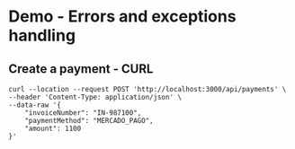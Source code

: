 # Demo - Errors and exceptions handling

## Create a payment - CURL

```shell
curl --location --request POST 'http://localhost:3000/api/payments' \
--header 'Content-Type: application/json' \
--data-raw '{
    "invoiceNumber": "IN-987100",
    "paymentMethod": "MERCADO_PAGO",
    "amount": 1100
}'
```
